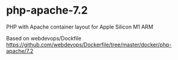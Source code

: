 # php-apache-7.2
PHP with Apache container layout for Apple Silicon M1 ARM

Based on webdevops/Dockfile
https://github.com/webdevops/Dockerfile/tree/master/docker/php-apache/7.2
